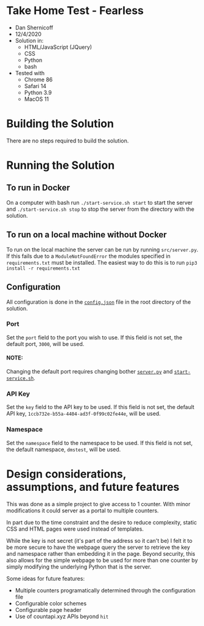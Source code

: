 # Take Home Test - Fearless
- Dan Shernicoff
- 12/4/2020
- Solution in:
    - HTML/JavaScript (JQuery)
    - CSS
    - Python
    - bash
- Tested with 
    - Chrome 86 
    - Safari 14 
    - Python 3.9 
    - MacOS 11

# Building the Solution 

There are no steps required to build the solution. 

# Running the Solution

## To run in Docker

On a computer with bash run `./start-service.sh start` to start the server and `./start-service.sh stop` to stop the server from the directory with the solution.

## To run on a local machine without Docker

To run on the local machine the server can be run by running `src/server.py`. If this fails due to a `ModuleNotFoundError` the modules specified in `requirements.txt` must be installed. The easiest way to do this is to run `pip3 install -r requirements.txt`

## Configuration

All configuration is done in the [`config.json`](config.json) file in the root directory of the solution.

### Port

Set the `port` field to the port you wish to use. If this field is not set, the default port, `3000`, will be used.

#### NOTE:

Changing the default port requires changing bother [`server.py`](src/server.py) and [`start-service.sh`](start-service.sh).

### API Key

Set the `key` field to the API key to be used. If this field is not set, the default API key, `1ccb732e-b55a-4404-ad3f-0f99c02fe44e`, will be used.

### Namespace

Set the `namespace` field to the namespace to be used. If this field is not set, the default namespace, `dmstest`, will be used.

# Design considerations, assumptions, and future features

This was done as a simple project to give access to 1 counter. With minor modifications it could server as a portal to multiple counters.

In part due to the time constraint and the desire to reduce complexity, static CSS and HTML pages were used instead of templates. 

While the key is not secret (it's part of the address so it can't be) I felt it to be more secure to have the webpage query the server to retrieve the key and namespace rather than embedding it in the page. Beyond security, this also allows for the simple webpage to be used for more than one counter by simply modifying the underlying Python that is the server.

Some ideas for future features:

- Multiple counters programatically determined through the configuration file
- Configurable color schemes
- Configurable page header
- Use of countapi.xyz APIs beyond `hit` 